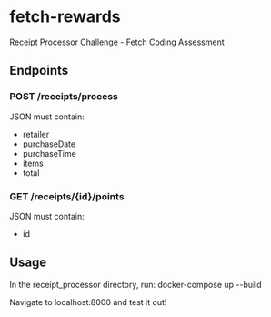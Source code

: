 # fetch-rewards
Receipt Processor Challenge - Fetch Coding Assessment

## Endpoints
### POST /receipts/process
JSON must contain:
- retailer
- purchaseDate
- purchaseTime
- items
- total

### GET /receipts/{id}/points
JSON must contain:
- id

## Usage
In the receipt_processor directory, run:
docker-compose up --build

Navigate to localhost:8000 and test it out!